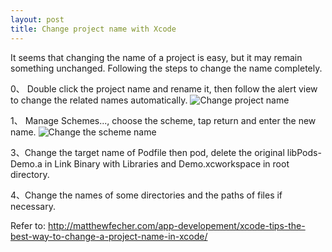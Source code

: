 ```yaml
---
layout: post
title: Change project name with Xcode
---
```


It seems that changing the name of a project is easy, but it may remain something unchanged. Following the steps to change the name completely.

0、 Double click the project name and rename it, then follow the alert view to change the related names automatically.
![Change project name]({{site.baseurl}}/assets/change_project_name/change_project_name.png)  

1、 Manage Schemes..., choose the scheme, tap return and enter the new name.
![Change the scheme name]({{site.baseurl}}/assets/change_project_name/change_scheme_name.png)  

3、Change the target name of Podfile then pod, delete the original libPods-Demo.a in Link Binary with Libraries and Demo.xcworkspace in root directory.

4、Change the names of some directories and the paths of files if necessary.

Refer to: <http://matthewfecher.com/app-developement/xcode-tips-the-best-way-to-change-a-project-name-in-xcode/>
